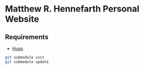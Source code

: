# Matthew R. Hennefarth Personal Website

## Requirements
- [Hugo](https://gohugo.io/)

```sh
git submodule init
git submodule update
```
